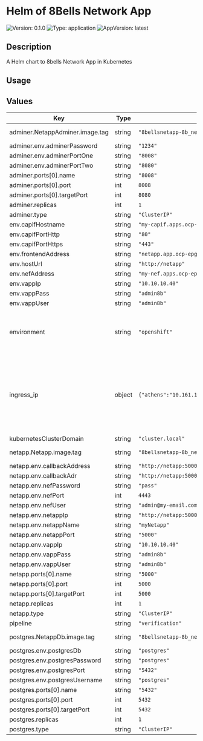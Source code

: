 # Helm of 8Bells Network App

![Version: 0.1.0](https://img.shields.io/badge/Version-0.1.0-informational?style=for-the-badge)
![Type: application](https://img.shields.io/badge/Type-application-informational?style=for-the-badge) 
![AppVersion: latest](https://img.shields.io/badge/AppVersion-latest-informational?style=for-the-badge) 

## Description

A Helm chart to 8bells Network App in Kubernetes

## Usage

## Values

| Key | Type | Default | Description |
|-----|------|---------|-------------|
| adminer.NetappAdminer.image.tag | string | `"8bellsnetapp-8b_netapp_adminer"` | @default Chart version |
| adminer.env.adminerPassword | string | `"1234"` |  |
| adminer.env.adminerPortOne | string | `"8008"` |  |
| adminer.env.adminerPortTwo | string | `"8080"` |  |
| adminer.ports[0].name | string | `"8008"` |  |
| adminer.ports[0].port | int | `8008` |  |
| adminer.ports[0].targetPort | int | `8080` |  |
| adminer.replicas | int | `1` |  |
| adminer.type | string | `"ClusterIP"` |  |
| env.capifHostname | string | `"my-capif.apps.ocp-epg.hi.inet"` |  |
| env.capifPortHttp | string | `"80"` |  |
| env.capifPortHttps | string | `"443"` |  |
| env.frontendAddress | string | `"netapp.app.ocp-epg.hi.inet"` |  |
| env.hostUrl | string | `"http://netapp"` |  |
| env.nefAddress | string | `"my-nef.apps.ocp-epg.hi.inet"` |  |
| env.vappIp | string | `"10.10.10.40"` |  |
| env.vappPass | string | `"admin8b"` |  |
| env.vappUser | string | `"admin8b"` |  |
| environment | string | `"openshift"` | The Environment variable. It accepts: 'kuberentes-athens', 'kuberentes-uma', 'openshift' |
| ingress_ip | object | `{"athens":"10.161.1.126","cosmote":"172.25.2.100","uma":"10.11.23.49"}` | If env: 'kuberentes-athens' or env: 'kuberentes-uma', use the Ip address dude for the kubernetes to your Ingress Controller ej: kubectl -n NAMESPACE_CAPIF get ing s |
| kubernetesClusterDomain | string | `"cluster.local"` |  |
| netapp.Netapp.image.tag | string | `"8bellsnetapp-8b_netapp"` | @default Chart version |
| netapp.env.callbackAddress | string | `"http://netapp:5000/monitoring/callback:5000"` |  |
| netapp.env.callbackAdr | string | `"http://netapp:5000/monitoring/callback"` |  |
| netapp.env.nefPassword | string | `"pass"` |  |
| netapp.env.nefPort | int | `4443` |  |
| netapp.env.nefUser | string | `"admin@my-email.com"` |  |
| netapp.env.netappIp | string | `"http://netapp:5000"` |  |
| netapp.env.netappName | string | `"myNetapp"` |  |
| netapp.env.netappPort | string | `"5000"` |  |
| netapp.env.vappIp | string | `"10.10.10.40"` |  |
| netapp.env.vappPass | string | `"admin8b"` |  |
| netapp.env.vappUser | string | `"admin8b"` |  |
| netapp.ports[0].name | string | `"5000"` |  |
| netapp.ports[0].port | int | `5000` |  |
| netapp.ports[0].targetPort | int | `5000` |  |
| netapp.replicas | int | `1` |  |
| netapp.type | string | `"ClusterIP"` |  |
| pipeline | string | `"verification"` |  |
| postgres.NetappDb.image.tag | string | `"8bellsnetapp-8b_netapp_db"` | @default Chart version |
| postgres.env.postgresDb | string | `"postgres"` |  |
| postgres.env.postgresPassword | string | `"postgres"` |  |
| postgres.env.postgresPort | string | `"5432"` |  |
| postgres.env.postgresUsername | string | `"postgres"` |  |
| postgres.ports[0].name | string | `"5432"` |  |
| postgres.ports[0].port | int | `5432` |  |
| postgres.ports[0].targetPort | int | `5432` |  |
| postgres.replicas | int | `1` |  |
| postgres.type | string | `"ClusterIP"` |  |





